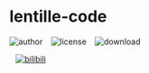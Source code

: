 # lentille-code

![author](https://img.shields.io/badge/author-irisoulenx-blue.svg?style=flat-square)
&ensp;
![license](https://img.shields.io/github/license/irisoulenx/irienx-code?color=lightgrey&style=flat-square)
&ensp;
![download](https://img.shields.io/github/downloads/irisoulenx/irienx-code/total?style=flat-square)

&ensp;
[![bilibili](https://img.shields.io/badge/Bilibili-irisoulenx-pink.svg?style=social&logo=bilibili)](https://space.bilibili.com/285779859)


